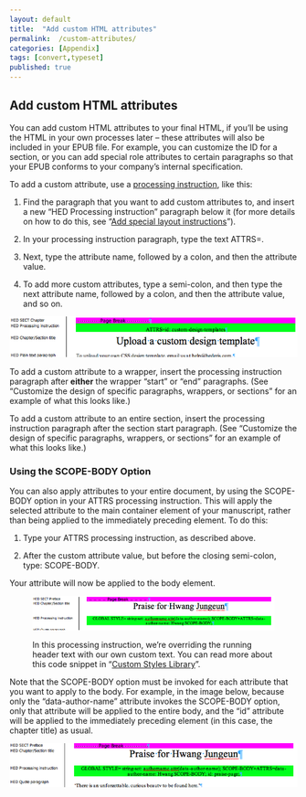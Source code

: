 ```yaml
---
layout: default
title:  "Add custom HTML attributes"
permalink:  /custom-attributes/
categories: [Appendix]
tags: [convert,typeset]
published: true
---
```


<section data-type="appendix" class="hsecappendix" data-hederis-type="hsecappendix" id="custom-attributes" data-pi-attrs="id: custom-attributes; data-tags: convert,typeset;" role="doc-appendix" data-tags="convert,typeset" data-author-name=" " data-book-title=" " title="Add custom HTML attributes"><h1 data-hederis-type="hblkchaptitle" class="hblkchaptitle" id="pEU5se4OU">Add custom HTML attributes</h1><p class="hblkp" data-hederis-type="hblkp" id="pORWfMH79">You can add custom HTML attributes to your final HTML, if you&#8217;ll be using the HTML in your own processes later &#8211; these attributes will also be included in your EPUB file. For example, you can customize the ID for a section, or you can add special role attributes to certain paragraphs so that your EPUB conforms to your company&#8217;s internal specification.</p><p class="hblkp" data-hederis-type="hblkp" id="p00nhwyal">To add a custom attribute, use a <a href="{% post_url 2020-07-28-36-Addspeciallayoutinstructions %}" data-hederis-type="hspana" id="pjJ59IE35"><span class="Hyperlink" data-hederis-type="hspnspan" id="pVp7BolAV">processing instruction</span></a>, like this:</p><ol class="hwprnumlist" data-hederis-type="hwprnumlist" id="p5FW4JDVc"><li class="hblkoli" data-hederis-type="hblkoli" id="liYYyMhvjU"><p class="hblkoli" data-hederis-type="hblklip" id="pJZcFPLsm">Find the paragraph that you want to add custom attributes to, and insert a new &#8220;HED Processing instruction&#8221; paragraph below it (for more details on how to do this, see &#8220;<a href="{% post_url 2020-07-28-36-Addspeciallayoutinstructions %}" data-hederis-type="hspana" id="pqT4RZn80"><span class="Hyperlink" data-hederis-type="hspnspan" id="pTFzta75f">Add special layout instructions</span></a>&#8221;).</p></li><li class="hblkoli" data-hederis-type="hblkoli" id="liLXVCrSc2"><p class="hblkoli" data-hederis-type="hblklip" id="p1rBLL7xY">In your processing instruction paragraph, type the text ATTRS=.</p></li><li class="hblkoli" data-hederis-type="hblkoli" id="liGlk5r6O4"><p class="hblkoli" data-hederis-type="hblklip" id="pOeOwGqtg">Next, type the attribute name, followed by a colon, and then the attribute value.</p></li><li class="hblkoli" data-hederis-type="hblkoli" id="liWygTQcCT"><p class="hblkoli" data-hederis-type="hblklip" id="puifaEBu1">To add more custom attributes, type a semi-colon, and then type the next attribute name, followed by a colon, and then the attribute value, and so on.</p></li></ol><img data-hederis-type="hblkimg" class="hblkimg" id="p905ccX0K" src="/images/customattrs.png" data-img-src="customattrs.png"/><p class="hblkp" data-hederis-type="hblkp" id="paJmcgJfs">To add a custom attribute to a wrapper, insert the processing instruction paragraph after <strong class="hspanstrong" data-hederis-type="hspanstrong" id="pT8yuJW7v">either</strong> the wrapper &#8220;start&#8221; or &#8220;end&#8221; paragraphs. (See &#8220;Customize the design of specific paragraphs, wrappers, or sections&#8221; for an example of what this looks like.)</p><p class="hblkp" data-hederis-type="hblkp" id="pjiDEFKCy">To add a custom attribute to an entire section, insert the processing instruction paragraph after the section start paragraph. (See &#8220;Customize the design of specific paragraphs, wrappers, or sections&#8221; for an example of what this looks like.)</p><section class="hwprsubsection" data-hederis-type="hwprsubsection" id="p3ZVut7QY" data-type="subsection" title="Using the SCOPE-BODY Option"><h1 data-hederis-type="hblktitle" class="hblktitle" id="pc0YnEKEi">Using the SCOPE-BODY Option</h1><p class="hblkp" data-hederis-type="hblkp" id="ppNhuK1Fv">You can also apply attributes to your entire document, by using the SCOPE-BODY option in your ATTRS processing instruction. This will apply the selected attribute to the main container element of your manuscript, rather than being applied to the immediately preceding element. To do this:</p><ol class="hwprnumlist" data-hederis-type="hwprnumlist" id="pOQYFN4So"><li class="hblkoli" data-hederis-type="hblkoli" id="linBOQVYem"><p class="hblkoli" data-hederis-type="hblklip" id="pceY28dDI">Type your ATTRS processing instruction, as described above.</p></li><li class="hblkoli" data-hederis-type="hblkoli" id="licMLewDaH"><p class="hblkoli" data-hederis-type="hblklip" id="p8ZYXLNSs">After the custom attribute value, but before the closing semi-colon, type: SCOPE-BODY.</p></li></ol><p class="hblkp" data-hederis-type="hblkp" id="pqMStQwCZ">Your attribute will now be applied to the body element. </p><figure class="hwprfig" data-hederis-type="hwprfig" id="pKGLRG3Sv"><img data-hederis-type="hblkimg" class="hblkimg" id="pjw6ZVTYV" src="/images/globalscopebody.png" data-img-src="globalscopebody.png"/><p class="hblkcaption" data-hederis-type="hblkcaption" id="p16StB9He">In this processing instruction, we&#8217;re overriding the running header text with our own custom text. You can read more about this code snippet in &#8220;<a href="{% post_url 2020-07-28-64-CustomCodeLibrary %}" data-hederis-type="hspana" id="p5wPsyaQC"><span class="Hyperlink" data-hederis-type="hspnspan" id="pOw3TbdTp">Custom Styles Library</span></a>&#8221;.</p></figure><p class="hblkp" data-hederis-type="hblkp" id="puRGn3lok">Note that the SCOPE-BODY option must be invoked for each attribute that you want to apply to the body. For example, in the image below, because only the &#8220;data-author-name&#8221; attribute invokes the SCOPE-BODY option, only that attribute will be applied to the entire body, and the &#8220;id&#8221; attribute will be applied to the immediately preceding element (in this case, the chapter title) as usual.</p><img data-hederis-type="hblkimg" class="hblkimg" id="pvQWjMZdY" src="/images/attrscopebody.png" data-img-src="attrscopebody.png"/></section></section>